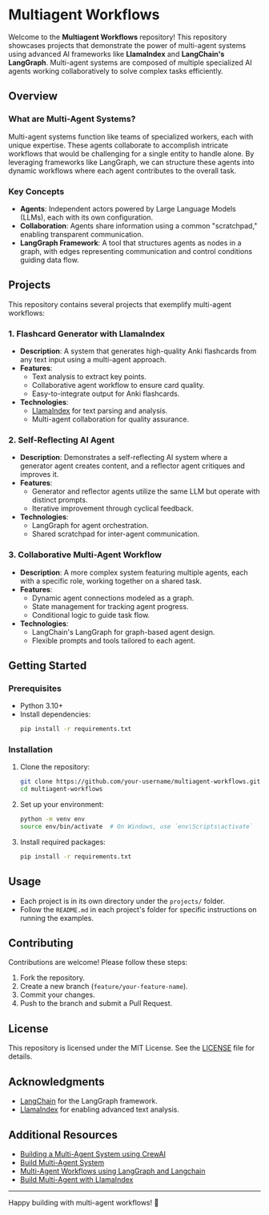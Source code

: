 # Multiagent Workflows

Welcome to the **Multiagent Workflows** repository! This repository showcases projects that demonstrate the power of multi-agent systems using advanced AI frameworks like **LlamaIndex** and **LangChain's LangGraph**. Multi-agent systems are composed of multiple specialized AI agents working collaboratively to solve complex tasks efficiently.

## Overview

### What are Multi-Agent Systems?
Multi-agent systems function like teams of specialized workers, each with unique expertise. These agents collaborate to accomplish intricate workflows that would be challenging for a single entity to handle alone. By leveraging frameworks like LangGraph, we can structure these agents into dynamic workflows where each agent contributes to the overall task.

### Key Concepts
- **Agents**: Independent actors powered by Large Language Models (LLMs), each with its own configuration.
- **Collaboration**: Agents share information using a common "scratchpad," enabling transparent communication.
- **LangGraph Framework**: A tool that structures agents as nodes in a graph, with edges representing communication and control conditions guiding data flow.

## Projects
This repository contains several projects that exemplify multi-agent workflows:

### 1. **Flashcard Generator with LlamaIndex**
   - **Description**: A system that generates high-quality Anki flashcards from any text input using a multi-agent approach.
   - **Features**:
     - Text analysis to extract key points.
     - Collaborative agent workflow to ensure card quality.
     - Easy-to-integrate output for Anki flashcards.
   - **Technologies**:
     - [LlamaIndex](https://llamaindex.ai/) for text parsing and analysis.
     - Multi-agent collaboration for quality assurance.

### 2. **Self-Reflecting AI Agent**
   - **Description**: Demonstrates a self-reflecting AI system where a generator agent creates content, and a reflector agent critiques and improves it.
   - **Features**:
     - Generator and reflector agents utilize the same LLM but operate with distinct prompts.
     - Iterative improvement through cyclical feedback.
   - **Technologies**:
     - LangGraph for agent orchestration.
     - Shared scratchpad for inter-agent communication.

### 3. **Collaborative Multi-Agent Workflow**
   - **Description**: A more complex system featuring multiple agents, each with a specific role, working together on a shared task.
   - **Features**:
     - Dynamic agent connections modeled as a graph.
     - State management for tracking agent progress.
     - Conditional logic to guide task flow.
   - **Technologies**:
     - LangChain's LangGraph for graph-based agent design.
     - Flexible prompts and tools tailored to each agent.

## Getting Started

### Prerequisites
- Python 3.10+
- Install dependencies:
  ```bash
  pip install -r requirements.txt
  ```

### Installation
1. Clone the repository:
   ```bash
   git clone https://github.com/your-username/multiagent-workflows.git
   cd multiagent-workflows
   ```
2. Set up your environment:
   ```bash
   python -m venv env
   source env/bin/activate  # On Windows, use `env\Scripts\activate`
   ```
3. Install required packages:
   ```bash
   pip install -r requirements.txt
   ```

## Usage
- Each project is in its own directory under the `projects/` folder.
- Follow the `README.md` in each project's folder for specific instructions on running the examples.

## Contributing
Contributions are welcome! Please follow these steps:
1. Fork the repository.
2. Create a new branch (`feature/your-feature-name`).
3. Commit your changes.
4. Push to the branch and submit a Pull Request.

## License
This repository is licensed under the MIT License. See the [LICENSE](LICENSE) file for details.

## Acknowledgments
- [LangChain](https://www.langchain.com/) for the LangGraph framework.
- [LlamaIndex](https://llamaindex.ai/) for enabling advanced text analysis.

## Additional Resources
- [Building a Multi-Agent System using CrewAI](https://medium.com/pythoneers/building-a-multi-agent-system-using-crewai-a7305450253e)
- [Build Multi-Agent System](https://www.analyticsvidhya.com/blog/2024/09/build-multi-agent-system/)
- [Multi-Agent Workflows using LangGraph and Langchain](https://vijaykumarkartha.medium.com/multiple-ai-agents-creating-multi-agent-workflows-using-langgraph-and-langchain-0587406ec4e6)
- [Build Multi-Agent with LlamaIndex](https://dev.to/yukooshima/building-a-multi-agent-framework-from-scratch-with-llamaindex-5ecn)
---

Happy building with multi-agent workflows! 🚀
